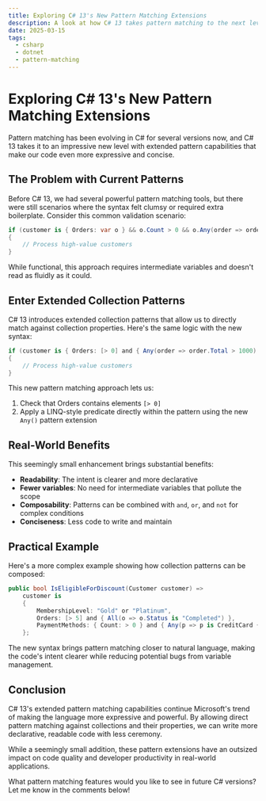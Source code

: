 ```yaml
---
title: Exploring C# 13's New Pattern Matching Extensions
description: A look at how C# 13 takes pattern matching to the next level with powerful new capabilities.
date: 2025-03-15
tags:
  - csharp
  - dotnet
  - pattern-matching
---
```


# Exploring C# 13's New Pattern Matching Extensions

Pattern matching has been evolving in C# for several versions now, and C# 13 takes it to an impressive new level with extended pattern capabilities that make our code even more expressive and concise.

## The Problem with Current Patterns

Before C# 13, we had several powerful pattern matching tools, but there were still scenarios where the syntax felt clumsy or required extra boilerplate. Consider this common validation scenario:

```csharp
if (customer is { Orders: var o } && o.Count > 0 && o.Any(order => order.Total > 1000))
{
    // Process high-value customers
}
```


While functional, this approach requires intermediate variables and doesn't read as fluidly as it could.

## Enter Extended Collection Patterns

C# 13 introduces extended collection patterns that allow us to directly match against collection properties. Here's the same logic with the new syntax:

```csharp
if (customer is { Orders: [> 0] and { Any(order => order.Total > 1000) } })
{
    // Process high-value customers
}
```

This new pattern matching approach lets us:

1. Check that Orders contains elements `[> 0]`
2. Apply a LINQ-style predicate directly within the pattern using the new `Any()` pattern extension

## Real-World Benefits

This seemingly small enhancement brings substantial benefits:

- **Readability**: The intent is clearer and more declarative
- **Fewer variables**: No need for intermediate variables that pollute the scope
- **Composability**: Patterns can be combined with `and`, `or`, and `not` for complex conditions
- **Conciseness**: Less code to write and maintain

## Practical Example

Here's a more complex example showing how collection patterns can be composed:

```csharp
public bool IsEligibleForDiscount(Customer customer) =>
    customer is 
    { 
        MembershipLevel: "Gold" or "Platinum",
        Orders: [> 5] and { All(o => o.Status is "Completed") },
        PaymentMethods: { Count: > 0 } and { Any(p => p is CreditCard { IsValid: true }) }
    };
```

The new syntax brings pattern matching closer to natural language, making the code's intent clearer while reducing potential bugs from variable management.

## Conclusion

C# 13's extended pattern matching capabilities continue Microsoft's trend of making the language more expressive and powerful. By allowing direct pattern matching against collections and their properties, we can write more declarative, readable code with less ceremony.

While a seemingly small addition, these pattern extensions have an outsized impact on code quality and developer productivity in real-world applications.

What pattern matching features would you like to see in future C# versions? Let me know in the comments below!